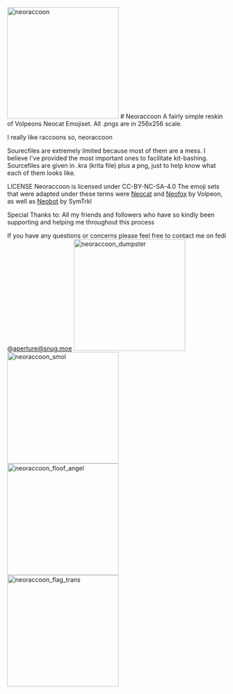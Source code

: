<img width="256" height="256" alt="neoraccoon" src="https://github.com/user-attachments/assets/a711934d-aa6f-4b6a-a3c8-c3f1d63b7922" />
# Neoraccoon
A fairly simple reskin of Volpeons Neocat Emojiset. 
All .pngs are in 256x256 scale.

I really like raccoons so, neoraccoon

Sourecfiles are extremely limited because most of them are a mess. I believe I've provided the most important ones to facilitate kit-bashing. Sourcefiles are given in .kra (krita file) plus a png, just to help know what each of them looks like.

LICENSE
Neoraccoon is licensed under CC-BY-NC-SA-4.0
The emoji sets that were adapted under these terms were [Neocat](https://volpeon.ink/emojis/neocat/) and [Neofox](https://volpeon.ink/emojis/neofox/) by Volpeon, as well as [Neobot](https://github.com/SymTrkl/emoji) by SymTrkl

Special Thanks to:
All my friends and followers who have so kindly been supporting and helping me throughout this process

If you have any questions or concerns please feel free to contact me on fedi @aperture@snug.moe
<img width="256" height="256" alt="neoraccoon_dumpster" src="https://github.com/user-attachments/assets/b91ca5df-259c-4676-8f4e-621cdaac9e7a" /> <img width="256" height="256" alt="neoraccoon_smol" src="https://github.com/user-attachments/assets/e70b4e10-8c26-41d4-902c-8fe13fd9be89" />
<img width="256" height="256" alt="neoraccoon_floof_angel" src="https://github.com/user-attachments/assets/3b479ee6-4a5f-498b-b920-195cba8d9dc6" /> <img width="256" height="256" alt="neoraccoon_flag_trans" src="https://github.com/user-attachments/assets/31d4ea75-ac3a-4962-a40c-cfc1a727b0ed" />
